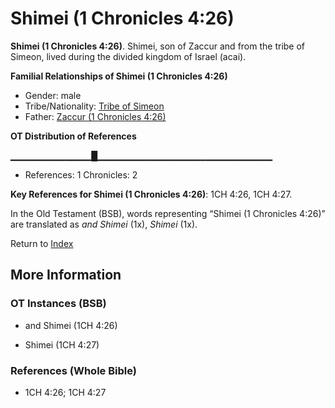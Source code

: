 # Shimei (1 Chronicles 4:26)
**Shimei (1 Chronicles 4:26)**. 
Shimei, son of Zaccur and from the tribe of Simeon, lived during the divided kingdom of Israel (acai). 




**Familial Relationships of Shimei (1 Chronicles 4:26)**


* Gender: male
* Tribe/Nationality: [Tribe of Simeon](../../../groups/md/acai/Simeon.md)
* Father: [Zaccur (1 Chronicles 4:26)](Zaccur.2.md)


**OT Distribution of References**

▁▁▁▁▁▁▁▁▁▁▁▁█▁▁▁▁▁▁▁▁▁▁▁▁▁▁▁▁▁▁▁▁▁▁▁▁▁▁
* References: 1 Chronicles: 2



**Key References for Shimei (1 Chronicles 4:26)**: 
1CH 4:26, 1CH 4:27. 


In the Old Testament (BSB), words representing “Shimei (1 Chronicles 4:26)” are translated as 
*and Shimei* (1x), *Shimei* (1x). 




Return to [Index](00-Index.md)

## More Information

### OT Instances (BSB)

* and Shimei (1CH 4:26)

* Shimei (1CH 4:27)



### References (Whole Bible)

* 1CH 4:26; 1CH 4:27



